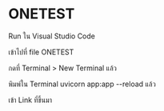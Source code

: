 # ONETEST
 
Run ใน Visual Studio Code

เข้าไปที่ file ONETEST

กดที่ Terminal > New Terminal แล้ว

พิมพ์ใน Terminal uvicorn app:app --reload แล้ว

เข้า Link ที่ขึ้นมา

